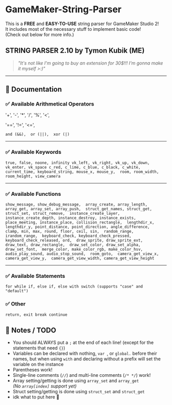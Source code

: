# GameMaker-String-Parser

This is a **FREE** and **EASY-TO-USE** string parser for GameMaker Studio 2!  
It includes most of the necessary stuff to implement basic code!  
(Check out below for more info.)

## STRING PARSER 2.10 by Tymon Kubik (ME)
> _"It's not like I'm going to buy an extension for 30$!!! I'm gonna make it myself >:)"_

---

## 📄 Documentation

### ✅ Available Arithmetical Operators
'+', 
'-', 
'*', 
'/', 
'%', 
'<', 

'==', 
'!=', 
'<=', 

`and (&&), 
or (||), 
xor (|)`

---

### ✅ Available Keywords
`true, false, noone, infinity
vk_left, vk_right, vk_up, vk_down, vk_enter, vk_space
c_red, c_lime, c_blue, c_black, c_white, 
current_time, keyboard_string, mouse_x, mouse_y, 
room, room_width, room_height, view_camera`

---

### ✅ Available Functions
`show_message, show_debug_message, 
array_create, array_length, array_get, array_set, array_push, 
struct_get_names, struct_get, struct_set, struct_remove, 
instance_create_layer, instance_create_depth, instance_destroy, instance_exists, 
place_meeting, instance_place, collision_rectangle, 
lengthdir_x, lengthdir_y, point_distance, point_direction, angle_difference, 
clamp, min, max, round, floor, ceil, sin, 
random_range, irandom_range, 
keyboard_check, keyboard_check_pressed, keyboard_check_released, ord, 
draw_sprite, draw_sprite_ext, draw_text, draw_rectangle, 
draw_set_color, draw_set_alpha, draw_set_font, 
merge_color, make_color_rgb, make_color_hsv, 
audio_play_sound, audio_stop_sound, 
room_goto, 
camera_get_view_x, camera_get_view_y, 
camera_get_view_width, camera_get_view_height`

---

### ✅ Available Statements
`for
while
if, else if, else
with
switch (supports "case" and "default")`
        
### ✅ Other
`return, exit
break
continue`

## 📝 Notes / TODO
- You should ALWAYS put a `;` at the end of each line!
  (except for the statements that need `{}`)
- Variables can be declared with nothing, `var `, or `global.` before their names,
  but when using `with` and declaring without a prefix will set the variable on the instance
- Parentheses work!  
- Single-line comments (`//`) and multi-line comments (`/* */`) work!  
- Array setting/getting is done using `array_set` and `array_get`  
  *(No `array[index]` support yet)*  
- Struct setting/getting is done using `struct_set` and `struct_get`  
- idk what to put here 🤷  
